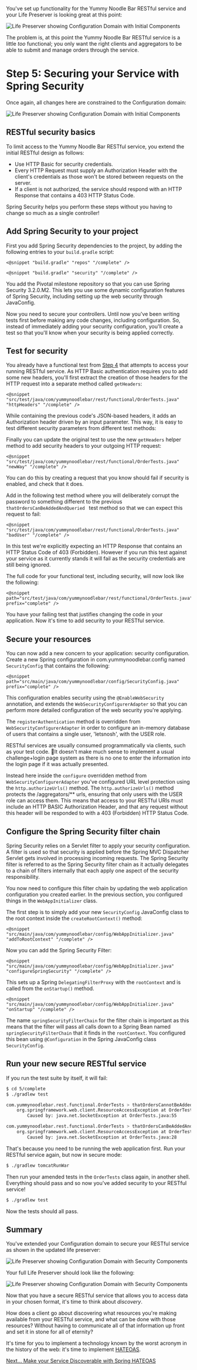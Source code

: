 
You've set up functionality for the Yummy Noodle Bar RESTful service and your Life Preserver is looking great at this point:

![Life Preserver showing Configuration Domain with Initial Components](../images/life-preserver-11.png)

The problem is, at this point the Yummy Noodle Bar RESTful service is a little *too* functional; you only want the right clients and aggregators to be able to submit and manage orders through the service. 

# Step 5: Securing your Service with Spring Security

Once again, all changes here are constrained to the Configuration domain:

![Life Preserver showing Configuration Domain with Initial Components](../images/life-preserver-12.png)

## RESTful security basics

To limit access to the Yummy Noodle Bar RESTful service, you extend the initial RESTful design as follows:

* Use HTTP Basic for security credentials.
* Every HTTP Request must supply an Authorization Header with the client's credentials as those won't be stored between requests on the server.
* If a client is not authorized, the service should respond with an HTTP Response that contains a 403 HTTP Status Code.

Spring Security helps you perform these steps without you having to change so much as a single controller!

## Add Spring Security to your project

First you add Spring Security dependencies to the project, by adding the following entries to your `build.gradle` script:

    <@snippet "build.gradle" "repos" "/complete" />
    
    <@snippet "build.gradle" "security" "/complete" />

You add the Pivotal milestone repository so that you can use Spring Security 3.2.0.M2. This lets you use some dynamic configuration features of Spring Security, including setting up the web security through JavaConfig.

Now you need to secure your controllers. Until now you've been writing tests first before making any code changes, including configuration. So, instead of immediately adding your security configuration, you'll create a test so that you'll know when your security is being applied correctly.

## Test for security

You already have a functional test from [Step 4](../4/) that attempts to access your running RESTful service. As HTTP Basic authentication requires you to add some new headers, you'll first extract the creation of those headers for the HTTP request into a separate method called `getHeaders`:

    <@snippet "src/test/java/com/yummynoodlebar/rest/functional/OrderTests.java" "httpHeaders" "/complete" />

While containing the previous code's JSON-based headers, it adds an Authorization header driven by an input parameter. This way, it is easy to test different security parameters from different test methods:

Finally you can update the original test to use the new `getHeaders` helper method to add security headers to your outgoing HTTP request:

    <@snippet "src/test/java/com/yummynoodlebar/rest/functional/OrderTests.java" "newWay" "/complete" />

You can do this by creating a request that you know should fail if security is enabled, and check that it does. 

Add in the following test method where you will deliberately corrupt the password to something different to the previous `thatOrdersCanBeAddedAndQueried ` test method so that we can expect this request to fail:

    <@snippet "src/test/java/com/yummynoodlebar/rest/functional/OrderTests.java" "badUser" "/complete" />

In this test we're explicitly expecting an HTTP Response that contains an HTTP Status Code of 403 (Forbidden). However if you run this test against your service as it currently stands it will fail as the security credentials are still being ignored.

The full code for your functional test, including security, will now look like the following:

    <@snippet path="src/test/java/com/yummynoodlebar/rest/functional/OrderTests.java" prefix="complete" />

You have your failing test that justifies changing the code in your application. Now it's time to add security to your RESTful service.

## Secure your resources 

You can now add a new concern to your application: security configuration. Create a new Spring configuration in com.yummynoodlebar.config named `SecurityConfig` that contains the following:

    <@snippet path="src/main/java/com/yummynoodlebar/config/SecurityConfig.java" prefix="complete" />

This configuration enables security using the `@EnableWebSecurity` annotation, and extends the `WebSecurityConfigurerAdapter` so that you can perform more detailed configuration of the web security you're applying.

The `registerAuthentication` method is overridden from `WebSecurityConfigurerAdapter` in order to configure an in-memory database of users that contains a single user, 'letsnosh', with the USER role. 

RESTful services are usually consumed programmatically via clients, such as your test code. It doesn't make much sense to implement a usual challenge+login page system as there is no one to enter the information into the login page if it was actually presented. 

Instead here inside the `configure` overridden method from `WebSecurityConfigurerAdapter` you've configured URL level protection using the `http.authorizeUrls()` method. The `http.authorizeUrls()` method protects the /aggregators/** urls, ensuring that only users with the USER role can access them. This means that access to your RESTful URIs must include an HTTP BASIC Authorization Header, and that any request without this header will be responded to with a 403 (Forbidden) HTTP Status Code.

## Configure the Spring Security filter chain

Spring Security relies on a Servlet filter to apply your security configuration. A filter is used so that security is applied before the Spring MVC Dispatcher Servlet gets involved in processing incoming requests. The Spring Security filter is referred to as the Spring Security filter chain as it actually delegates to a chain of filters internally that each apply one aspect of the security responsibility.

You now need to configure this filter chain by updating the web application configuration you created earlier. In the previous section, you configured things in the `WebAppInitializer` class.

The first step is to simply add your new `SecurityConfig` JavaConfig class to the root context inside the `createRootContext()` method:

    <@snippet "src/main/java/com/yummynoodlebar/config/WebAppInitializer.java" "addToRootContext" "/complete" />

Now you can add the Spring Security Filter:

    <@snippet "src/main/java/com/yummynoodlebar/config/WebAppInitializer.java" "configureSpringSecurity" "/complete" />

This sets up a Spring `DelegatingFilterProxy` with the `rootContext` and is called from the `onStartup()` method.

    <@snippet "src/main/java/com/yummynoodlebar/config/WebAppInitializer.java" "onStartup" "/complete" />

The name `springSecurityFilterChain` for the filter chain is important as this means that the filter will pass all calls down to a Spring Bean named `springSecurityFilterChain` that it finds in the `rootContext`. You configured this bean using `@Configuration` in the Spring JavaConfig class `SecurityConfig`.

## Run your new secure RESTful service

If you run the test suite by itself, it will fail:

```sh
$ cd 5/complete
$ ./gradlew test

com.yummynoodlebar.rest.functional.OrderTests > thatOrdersCannotBeAddedAndQueriedWithBadUser FAILED
    org.springframework.web.client.ResourceAccessException at OrderTests.java:55
        Caused by: java.net.SocketException at OrderTests.java:55

com.yummynoodlebar.rest.functional.OrderTests > thatOrdersCanBeAddedAndQueried FAILED
    org.springframework.web.client.ResourceAccessException at OrderTests.java:28
        Caused by: java.net.SocketException at OrderTests.java:28
```

That's because you need to be running the web application first. Run your RESTful service again, but now in secure mode:

```sh
$ ./gradlew tomcatRunWar
```

Then run your amended tests in the `OrderTests` class again, in another shell. Everything should pass and so now you've added security to your RESTful service!

```sh
$ ./gradlew test
```

Now the tests should all pass.


## Summary

You've extended your Configuration domain to secure your RESTful service as shown in the updated life preserver:

![Life Preserver showing Configuration Domain with Security Components](../images/life-preserver-12.png)

Your full Life Preserver should look like the following:

![Life Preserver showing Configuration Domain with Security Components](../images/life-preserver-13.png)

Now that you have a secure RESTful service that allows you to access data in your chosen format, it's time to think about *discovery*.

How does a client go about discovering what resources you're making available from your RESTful service, and what can be done with those resources? Without having to communicate all of that information up front and set it in stone for all of eternity?

It's time for you to implement a technology known by the worst acronym in the history of the web: it's time to implement [HATEOAS][gs-rest-hateoas].

[Next… Make your Service Discoverable with Spring HATEOAS](../6/)


[gs-rest-hateoas]: /guides/gs/rest-hateoas